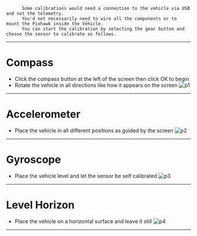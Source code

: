           Some calibrations would need a connection to the vehicle via USB and not the telemetry. 
          You'd not necessarily need to wire all the components or to mount the Pixhawk inside the Vehicle.
          You can start the calibration by selecting the gear button and choose the sensor to calibrate as follows.
----------------------------------------------------------------------------------------------
# Compass
  * Click the compass button at the left of the screen then click OK to begin
  * Rotate the vehicle in all directions like how it appears on the screen
  ![p1](https://docs.px4.io/master/images/qgc/setup/sensor_compass_calibrate_px4.jpg)
_________________________________________________________________________________________________________________________
# Accelerometer
  * Place the vehicle in all different positions as guided by the screen
  ![p2](https://docs.px4.io/master/assets/qgc/setup/sensor/accelerometer_positions_px4.jpg)
________________________________________________________________________________________________________________________
# Gyroscope
  * Place the vehicle level and let the sensor be self calibrated
  ![p3](https://docs.px4.io/master/assets/qgc/setup/sensor/gyroscope_calibrate_progress_px4.jpg)
__________________________________________________________________________________________________________________________
# Level Horizon
  * Place the vehicle on a horizontal surface and leave it still
  ![p4](https://docs.px4.io/master/images/qgc/setup/sensor_level_horizon.jpg)
__________________________________________________________________________________________________________________________  
